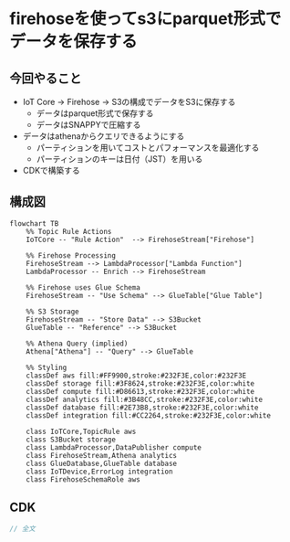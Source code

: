 # firehoseを使ってs3にparquet形式でデータを保存する

## 今回やること

- IoT Core -> Firehose -> S3の構成でデータをS3に保存する
  - データはparquet形式で保存する
  - データはSNAPPYで圧縮する
- データはathenaからクエリできるようにする
  - パーティションを用いてコストとパフォーマンスを最適化する
  - パーティションのキーは日付（JST）を用いる
- CDKで構築する

## 構成図

```mermaid
flowchart TB    
    %% Topic Rule Actions
    IoTCore -- "Rule Action"  --> FirehoseStream["Firehose"]
    
    %% Firehose Processing
    FirehoseStream --> LambdaProcessor["Lambda Function"]
    LambdaProcessor -- Enrich --> FirehoseStream
    
    %% Firehose uses Glue Schema
    FirehoseStream -- "Use Schema" --> GlueTable["Glue Table"]
    
    %% S3 Storage
    FirehoseStream -- "Store Data" --> S3Bucket
    GlueTable -- "Reference" --> S3Bucket

    %% Athena Query (implied)
    Athena["Athena"] -- "Query" --> GlueTable
    
    %% Styling
    classDef aws fill:#FF9900,stroke:#232F3E,color:#232F3E
    classDef storage fill:#3F8624,stroke:#232F3E,color:white
    classDef compute fill:#D86613,stroke:#232F3E,color:white
    classDef analytics fill:#3B48CC,stroke:#232F3E,color:white
    classDef database fill:#2E73B8,stroke:#232F3E,color:white
    classDef integration fill:#CC2264,stroke:#232F3E,color:white
    
    class IoTCore,TopicRule aws
    class S3Bucket storage
    class LambdaProcessor,DataPublisher compute
    class FirehoseStream,Athena analytics
    class GlueDatabase,GlueTable database
    class IoTDevice,ErrorLog integration
    class FirehoseSchemaRole aws
```

## CDK

```ts
// 全文
```
